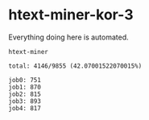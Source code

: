 # htext-miner-kor-3

Everything doing here is automated.

```
htext-miner

total: 4146/9855 (42.07001522070015%)

job0: 751
job1: 870
job2: 815
job3: 893
job4: 817
```